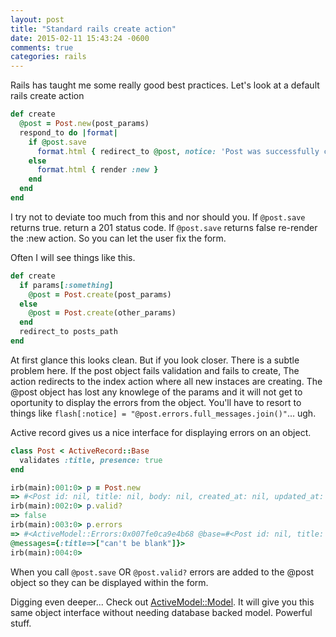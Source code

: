 ```yaml
---
layout: post
title: "Standard rails create action"
date: 2015-02-11 15:43:24 -0600
comments: true
categories: rails
---
```


Rails has taught me some really good best practices. Let's look at a default rails create action

```ruby
def create
  @post = Post.new(post_params)
  respond_to do |format|
    if @post.save
      format.html { redirect_to @post, notice: 'Post was successfully created.' }
    else
      format.html { render :new }
    end
  end
end
```
I try not to deviate too much from this and nor should you. If `@post.save` returns true. return a 201 status code.  If `@post.save` returns false re-render the :new action.  So you can let the user fix the form.

Often I will see things like this.

```ruby
def create
  if params[:something]
    @post = Post.create(post_params)
  else
    @post = Post.create(other_params)
  end
  redirect_to posts_path
end
```

At first glance this looks clean. But if you look closer. There is a subtle problem here. If the post object fails validation and fails to create, The action redirects to the index action where all new instaces are creating.  The @post object has lost any knowlege of the params and it will not get to oportunity to display the errors from the object.  You'll have to resort to things like `flash[:notice] = "@post.errors.full_messages.join()"`... ugh.


Active record gives us a nice interface for displaying errors on an object.




```ruby
class Post < ActiveRecord::Base
  validates :title, presence: true
end
```

```ruby
irb(main):001:0> p = Post.new
=> #<Post id: nil, title: nil, body: nil, created_at: nil, updated_at: nil>
irb(main):002:0> p.valid?
=> false
irb(main):003:0> p.errors
=> #<ActiveModel::Errors:0x007fe0ca9e4b68 @base=#<Post id: nil, title: nil, body: nil, created_at: nil, updated_at: nil>,
@messages={:title=>["can't be blank"]}>
irb(main):004:0>
```
When you call `@post.save` OR `@post.valid?` errors are added to the @post object so they can be displayed within the form.


Digging even deeper... Check out [ActiveModel::Model](http://api.rubyonrails.org/classes/ActiveModel/Model.html). It will give you this same object interface without needing database backed model.  Powerful stuff.





